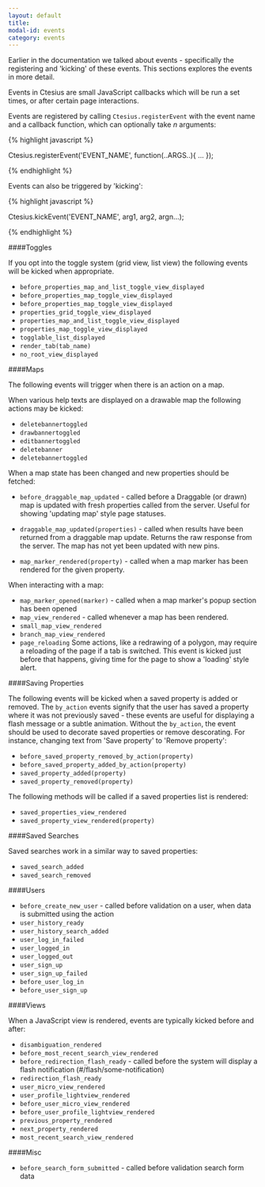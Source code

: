```yaml
---
layout: default
title:
modal-id: events
category: events
---
```

Earlier in the documentation we talked about events - specifically the registering and 'kicking' of these events. This sections explores the events in more detail.

Events in Ctesius are small JavaScript callbacks which will be run a set times, or after certain page interactions.

Events are registered by calling ``Ctesius.registerEvent`` with the event name and a callback function, which can optionally take *n* arguments:

{% highlight javascript %}

Ctesius.registerEvent('EVENT_NAME', function(..ARGS..){
    ...
});

{% endhighlight %}

Events can also be triggered by 'kicking':

{% highlight javascript %}

Ctesius.kickEvent('EVENT_NAME', arg1, arg2, argn...);

{% endhighlight %}

####Toggles

If you opt into the toggle system (grid view, list view) the following events will be kicked when appropriate.

- ``before_properties_map_and_list_toggle_view_displayed``
- ``before_properties_map_toggle_view_displayed``
- ``before_properties_map_toggle_view_displayed``
- ``properties_grid_toggle_view_displayed``
- ``properties_map_and_list_toggle_view_displayed``
- ``properties_map_toggle_view_displayed``
- ``togglable_list_displayed``
- ``render_tab(tab_name)``
- ``no_root_view_displayed``

####Maps

The following events will trigger when there is an action on a map.

When various help texts are displayed on a drawable map the following actions may be kicked:

- ``deletebannertoggled``
- ``drawbannertoggled``
- ``editbannertoggled``
- ``deletebanner``
- ``deletebannertoggled``

When a map state has been changed and new properties should be fetched:

- ``before_draggable_map_updated`` - called before a Draggable (or drawn) map is updated with fresh properties called from the server. Useful for showing 'updating map' style page statuses.

- ``draggable_map_updated(properties)`` - called when results have been returned from a draggable map update. Returns the raw response from the server. The map has not yet been updated with new pins.

- ``map_marker_rendered(property)`` - called when a map marker has been rendered for the given property.

When interacting with a map:

- ``map_marker_opened(marker)`` - called when a map marker's popup section has been opened
- ``map_view_rendered`` - called whenever a map has been rendered.
- ``small_map_view_rendered``
- ``branch_map_view_rendered``
- ``page_reloading`` Some actions, like a redrawing of a polygon, may require a reloading of the page if a tab is switched. This event is kicked just before that happens, giving time for the page to show a 'loading' style alert.

####Saving Properties

The following events will be kicked when a saved property is added or removed. The `by_action` events signify that the user has saved a property where it was not previously saved - these events are useful for displaying a flash message or a subtle animation. Without the `by_action`, the event should be used to decorate saved properties or remove descorating. For instance, changing text from 'Save property' to 'Remove property':

- ``before_saved_property_removed_by_action(property)``
- ``before_saved_property_added_by_action(property)``
- ``saved_property_added(property)``
- ``saved_property_removed(property)``

The following methods will be called if a saved properties list is rendered:

- ``saved_properties_view_rendered``
- ``saved_property_view_rendered(property)``

####Saved Searches

Saved searches work in a similar way to saved properties:

 - ``saved_search_added``
 - ``saved_search_removed``

####Users

- ``before_create_new_user`` - called before validation on a user, when data is submitted using the action
- ``user_history_ready``
- ``user_history_search_added``
- ``user_log_in_failed``
- ``user_logged_in``
- ``user_logged_out``
- ``user_sign_up``
- ``user_sign_up_failed``
- ``before_user_log_in``
- ``before_user_sign_up``

####Views

When a JavaScript view is rendered, events are typically kicked before and after:

- ``disambiguation_rendered``
- ``before_most_recent_search_view_rendered``
- ``before_redirection_flash_ready`` - called before the system will display a flash notification (#/flash/some-notification)
- ``redirection_flash_ready``
- ``user_micro_view_rendered``
- ``user_profile_lightview_rendered``
- ``before_user_micro_view_rendered``
- ``before_user_profile_lightview_rendered``
- ``previous_property_rendered``
- ``next_property_rendered``
- ``most_recent_search_view_rendered``

####Misc

- ``before_search_form_submitted`` - called before validation search form data